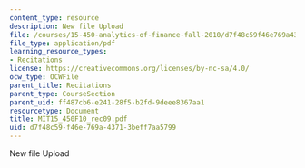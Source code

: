 ```yaml
---
content_type: resource
description: New file Upload
file: /courses/15-450-analytics-of-finance-fall-2010/d7f48c59f46e769a43713beff7aa5799_MIT15_450F10_rec09.pdf
file_type: application/pdf
learning_resource_types:
- Recitations
license: https://creativecommons.org/licenses/by-nc-sa/4.0/
ocw_type: OCWFile
parent_title: Recitations
parent_type: CourseSection
parent_uid: ff487cb6-e241-28f5-b2fd-9deee8367aa1
resourcetype: Document
title: MIT15_450F10_rec09.pdf
uid: d7f48c59-f46e-769a-4371-3beff7aa5799
---
```

New file Upload